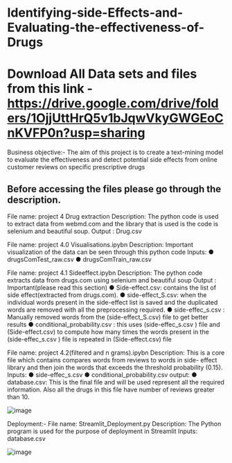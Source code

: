 # Identifying-side-Effects-and-Evaluating-the-effectiveness-of-Drugs




# Download All Data sets and files from this link - https://drive.google.com/drive/folders/1OjjUttHrQ5v1bJqwVkyGWGEoCnKVFP0n?usp=sharing

Business objective:- The aim of this project is to create a text-mining model to evaluate the effectiveness and detect potential side effects from online customer reviews on specific prescriptive drugs

## Before accessing the files please go through the description. ##

File name: project 4  Drug extraction
Description: 
The python code is used to extract data from webmd.com and the library that is used is the code is selenium and beautiful soup.
Output : Drug.csv 



File name: project 4.0 Visualisations.ipybn
Description:
Important visualization of the data can be seen through this python code
Inputs:
●	drugsComTest_raw.csv
●	drugsComTrain_raw.csv


File name: project 4.1 Sideeffect.ipybn
Description:
The python code extracts data from drugs.com using selenium and beautiful soup
Output : Important(please read this section)
●	Side-effect.csv:  contains the list of side effect(extracted from drugs.com). 
●	side-effect_S.csv:  when the individual words present in the side-effect list is saved and the duplicated words are removed  with all the preprocessing required.
●	side-effec_s.csv : Manually removed words from the (side-effect_S.csv) file to get better results 
●	conditional_probability.csv : this uses (side-effec_s.csv ) file and (Side-effect.csv) to compute how many times the words present in the (side-effec_s.csv ) file is repeated in (Side-effect.csv) file 
 

File name: project 4.2(filtered and n grams).ipybn
Description: 
This is a core file which contains compares words from reviews to words in side- effect library and then join the words that exceeds the threshold probability (0.15). 
Inputs:
●	side-effec_s.csv
●	conditional_probability.csv
output:
●	database.csv:  This is the final file and will be used represent all the required information. Also all the drugs in this file have number of reviews greater than 10.
 
![image](https://user-images.githubusercontent.com/66263773/188257685-cfc06060-d923-4ecb-95c9-6bd7ad06bb75.png)


Deployment:-
File name: Streamlit_Deployment.py
Description: The Python program is used for the purpose of deployment in Streamlit 
Inputs:  database.csv

![image](https://user-images.githubusercontent.com/66263773/188257693-fe1c0f48-7c3b-419d-adaf-9b0b95e2fa43.png)

 

